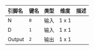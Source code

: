 <!--
DO NOT EDIT THIS FILE DIRECTLY.
This file is generated by tools/comp-docs.js.
All changes will be overwritten by regeneration.
-->

<slot class="model-pins">

| 引脚名 | 键名 | 类型 | 维度 | 描述 |
|:------ |:---- |:----:|:----:|:---- |
| N | `0` | 输入 | 1 x 1 |  |
| D | `1` | 输入 | 1 x 1 |  |
| Output | `2` | 输出 | 1 x 1 |  |

</slot>
